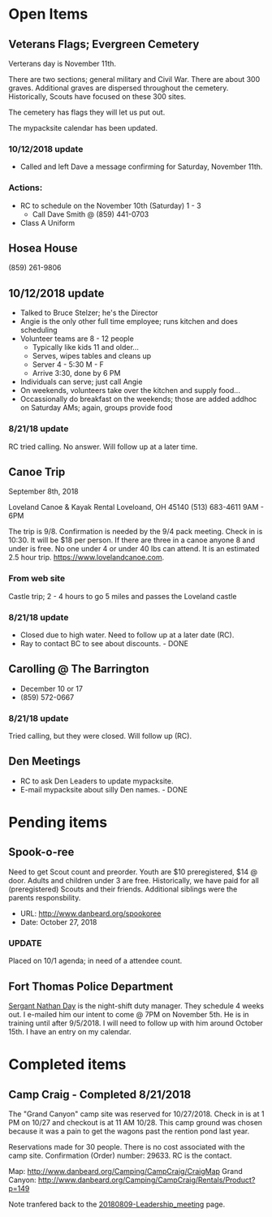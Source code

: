 # Open Items

## Veterans Flags; Evergreen Cemetery
Verterans day is November 11th.

There are two sections; general military and Civil War.  There are about 300 graves.  Additional graves are dispersed throughout the cemetery.  Historically, Scouts have focused on these 300 sites.

The cemetery has flags they will let us put out.

The mypacksite calendar has been updated.

### 10/12/2018 update
* Called and left Dave a message confirming for Saturday, November 11th.

### Actions:
* RC to schedule on the November 10th (Saturday) 1 - 3
  * Call Dave Smith @ (859) 441-0703
* Class A Uniform

## Hosea House
(859) 261-9806

## 10/12/2018 update
* Talked to Bruce Stelzer; he's the Director
* Angie is the only other full time employee; runs kitchen and does scheduling
* Volunteer teams are 8 - 12 people
  * Typically like kids 11 and older...
  * Serves, wipes tables and cleans up
  * Server 4 - 5:30 M - F
  * Arrive 3:30, done by 6 PM
* Individuals can serve; just call Angie
* On weekends, volunteers take over the kitchen and supply food...
* Occassionally do breakfast on the weekends; those are added addhoc on Saturday AMs; again, groups provide food

### 8/21/18 update
RC tried calling.  No answer.  Will follow up at a later time.

## Canoe Trip
September 8th, 2018

Loveland Canoe & Kayak Rental
Loveloand, OH 45140
(513) 683-4611
9AM - 6PM


The trip is 9/8.  Confirmation is needed by the 9/4 pack meeting. Check in is 10:30. It will be $18 per person. If there are three in a canoe anyone 8 and under is free. No one under 4 or under 40 lbs can attend. It is an estimated 2.5 hour trip. https://www.lovelandcanoe.com.

### From web site
Castle trip; 2 - 4 hours to go 5 miles and passes the Loveland castle

### 8/21/18 update
* Closed due to high water.  Need to follow up at a later date (RC).
* Ray to contact BC to see about discounts. - DONE

## Carolling @ The Barrington
* December 10 or 17
* (859) 572-0667

### 8/21/18 update
Tried calling, but they were closed.  Will follow up (RC).

## Den Meetings
* RC to ask Den Leaders to update mypacksite.
* E-mail mypacksite about silly Den names. - DONE

# Pending items
## Spook-o-ree
Need to get Scout count and preorder.  Youth are $10 preregistered, $14 @ door.  Adults and children under 3 are free.  Historically, we have paid for all (preregistered) Scouts and their friends.  Additional siblings were the parents responsbility.

* URL: http://www.danbeard.org/spookoree
* Date: October 27, 2018

### UPDATE
Placed on 10/1 agenda; in need of a attendee count.

## Fort Thomas Police Department
[Sergant Nathan Day](nday@ftthomas.org) is the night-shift duty manager.  They schedule 4 weeks out.  I e-mailed him our intent to come @ 7PM on November 5th.  He is in training until after 9/5/2018.  I will need to follow up with him around October 15th.  I have an entry on my calendar.

# Completed items
## Camp Craig - Completed 8/21/2018
The "Grand Canyon" camp site was reserved for 10/27/2018.  Check in is at 1 PM on 10/27 and checkout is at 11 AM 10/28.  This camp ground was chosen because it was a pain to get the wagons past the rention pond last year.

Reservations made for 30 people.  There is no cost associated with the camp site.  Confirmation (Order) number: 29633.  RC is the contact.

Map: http://www.danbeard.org/Camping/CampCraig/CraigMap
Grand Canyon: http://www.danbeard.org/Camping/CampCraig/Rentals/Product?p=149

Note tranfered back to the [20180809-Leadership_meeting](./20180809-Leadership_meeting.md) page.
